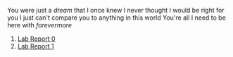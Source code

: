 You were just a *dream* that I once knew
I never thought I would be right for you
I just can't compare you to anything in this world
You're all I need to be here with
*forevermore*

1. [Lab Report 0](https://shrimplumpia.github.io/cse15l-lab-reports/lab-report-1-week-0.html)
2. [Lab Report 1](https://shrimplumpia.github.io/cse15l-lab-reports/lab-report-1-week-1.html)

